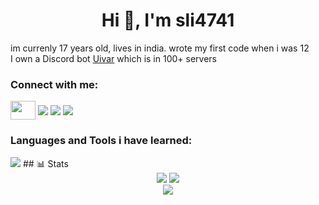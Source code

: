 
<h1 align="center">Hi 👋, I'm sli4741</h1>
<p1>im currenly 17 years old, lives in india. wrote my first code when i was 12</p1><br>
<p1>I own a Discord bot  <a href="https://top.gg/bot/1110615422191022243">Uivar</a> which is in 100+ servers</p1>


<h3 align="left">Connect with me:</h3>
<p align="left">
<a href="https://twitter.com/" target="blank"><img align="center" src="https://raw.githubusercontent.com/rahuldkjain/github-profile-readme-generator/master/src/images/icons/Social/twitter.svg" height="30" width="40"></a>
<a href="https://instagram.com/" target="blank"><img align="center" src="https://img.shields.io/badge/-@sli4741-e84393?style=flat&labelColor=e84393&logo=instagram&logoColor=white"></a>
<a href="https://discord.gg/JDcfrSSf3R" target="blank"><img align="center" src="https://img.shields.io:/discord/632550688253280256"></a>
<a href="mailto:reedrouxmusic@gmx.net" target="blank"><img align="center" src="https://img.shields.io/badge/-sli4741-c0392b?style=flat&labelColor=c0392b&logo=gmail&logoColor=white" /></a>
</p>

<h3 align="left">Languages and Tools i have learned:</h3>
<img src="https://skillicons.dev/icons?i=js,ts,html,css,nodejs,nextjs,nuxtjs,vue,prisma,mongodb,mysql,postgres,redis,docker,grafana,git,deno,firebase,figma,ae,blender,ps,pr">
## 📊 Stats
<div align="center">
<img src="https://github-readme-streak-stats.herokuapp.com/?user=sli4741&count_private=true&theme=transparent">
<img src="https://github-readme-stats.vercel.app/api?username=sli4741&show_icons=true&locale=en&theme=transparent&count_private=true">
<br>
<img src="https://github-readme-stats.vercel.app/api/wakatime?username=@sli4741&langs_count=10&theme=transparent&hide_title=true">
</div>

